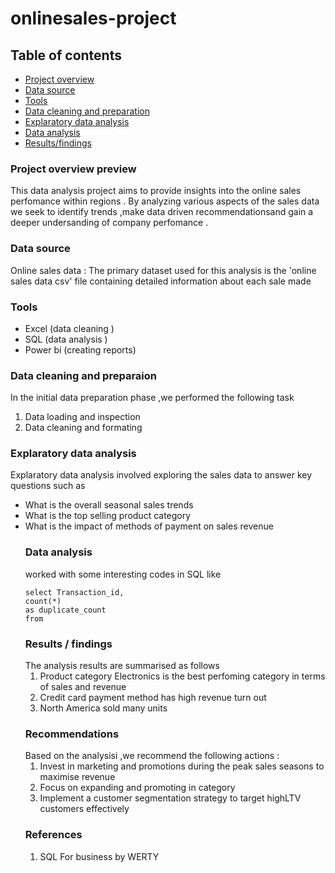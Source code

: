 # onlinesales-project
## Table of contents 
- [Project overview](#project-overview)
- [Data source](#data-source)
- [Tools](#tools)
- [Data cleaning and preparation](#data-cleaning-and-preparation)
- [Explaratory data analysis](#explaratory-data-analysis)
- [Data analysis](#data-analysis)
- [Results/findings](#results-findings)

### Project overview preview
This data analysis project aims to provide insights into the online sales perfomance within regions .
By analyzing various aspects of the sales data we seek to identify trends ,make data driven recommendationsand gain
a deeper undersanding of company perfomance .
### Data source 
Online sales data : The primary dataset used for this analysis is the 'online sales data csv' file containing
detailed information about each sale made 
### Tools
- Excel (data cleaning )
- SQL (data analysis )
- Power bi (creating reports)
### Data cleaning and preparaion 
In the initial data preparation phase ,we performed the following task 
1. Data loading and inspection
2. Data cleaning and formating
### Explaratory data analysis 
Explaratory data analysis involved exploring the sales data to answer key questions such as
- What is the overall seasonal sales trends
- What is the top selling product category
- What is the impact of methods of payment on sales revenue
  ### Data analysis
  worked with some interesting codes in SQL like
  ``````````
  select Transaction_id,
  count(*)
  as duplicate_count
  from
  `````````````
  ### Results / findings
  The analysis results are summarised as follows
  1. Product category Electronics is the best perfoming category in terms of sales and revenue
  2. Credit card payment method has high revenue turn out
  3. North America sold many units
  ### Recommendations
  Based on the analysisi ,we recommend the following actions :
  1. Invest in marketing and promotions during the peak sales seasons to maximise revenue
  2. Focus on expanding and promoting in category
  3. Implement a customer segmentation strategy to target highLTV customers effectively
  ### References
  1. SQL For business by WERTY

  
